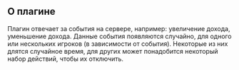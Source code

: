 ## О плагине
Плагин отвечает за события на сервере, например: увеличение дохода, уменьшение дохода.
Данные события появляются случайно, для одного или нескольких игроков (в зависимости от события). Некоторые из них длятся случайное время, для других может понадобится некоторый набор действий, чтобы их отключить.
